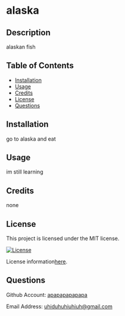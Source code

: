 # alaska

## Description

 alaskan fish

## Table of Contents

- [Installation](#installation)
- [Usage](#usage)
- [Credits](#credits)
- [License](#license)
- [Questions](#questions)
## Installation

go to alaska and eat 

## Usage

im still learning 

## Credits

none 

## License

This project is licensed under the MIT license.

 [![License](https://img.shields.io/badge/License-MIT-blue.svg)](https://opensource.org/licenses/mit)

 License information[here](https://opensource.org/licenses/mit).

## Questions

Github Account: [apapapapapapa](alaska,aslaska.asla)

Email Address: uhiduhuhiuhiuh@gmail.com